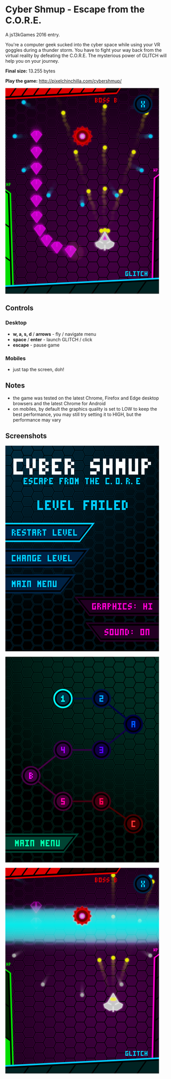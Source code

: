 # Cyber Shmup - Escape from the C.O.R.E.

A js13kGames 2016 entry.

You're a computer geek sucked into the cyber space while using your VR goggles during a thunder storm.
You have to fight your way back from the virtual reality by defeating the C.O.R.E.
The mysterious power of GLITCH will help you on your journey.

**Final size:** 13.255 bytes

**Play the game:** http://pixelchinchilla.com/cybershmup/

![screenshot](https://raw.githubusercontent.com/gregpabian/cybershmup-js13k/master/cyber_shmup_gameplay.png)

## Controls

### Desktop

- **w, a, s, d** / **arrows** - fly / navigate menu
- **space** / **enter** - launch GLITCH / click
- **escape** - pause game

### Mobiles

- just tap the screen, doh!

## Notes

- the game was tested on the latest Chrome, Firefox and Edge desktop browsers and the latest Chrome for Android
- on mobiles, by default the graphics quality is set to LOW to keep the best performance, you may still try setting it to HIGH, but the performance may vary

## Screenshots

![menu](https://raw.githubusercontent.com/gregpabian/cybershmup-js13k/master/cyber_shmup_menu.png)

![level selection](https://raw.githubusercontent.com/gregpabian/cybershmup-js13k/master/cyber_shmup_level_selection.png)

![gameplay](https://raw.githubusercontent.com/gregpabian/cybershmup-js13k/master/cyber_shmup_gameplay_2.png)